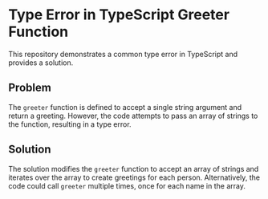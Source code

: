 # Type Error in TypeScript Greeter Function

This repository demonstrates a common type error in TypeScript and provides a solution.

## Problem
The `greeter` function is defined to accept a single string argument and return a greeting. However, the code attempts to pass an array of strings to the function, resulting in a type error.

## Solution
The solution modifies the `greeter` function to accept an array of strings and iterates over the array to create greetings for each person.  Alternatively,  the code could call `greeter` multiple times, once for each name in the array.